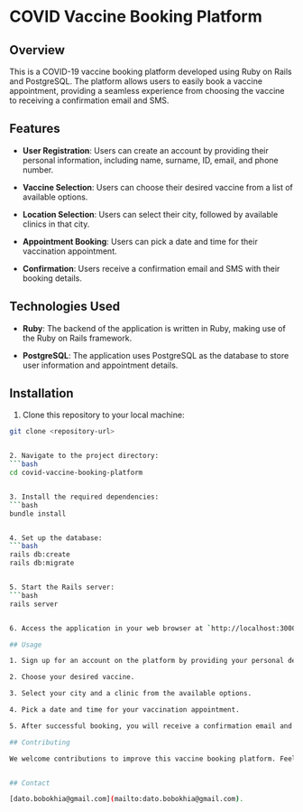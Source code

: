 # COVID Vaccine Booking Platform

## Overview

This is a COVID-19 vaccine booking platform developed using Ruby on Rails and PostgreSQL. The platform allows users to easily book a vaccine appointment, providing a seamless experience from choosing the vaccine to receiving a confirmation email and SMS.

## Features

- **User Registration**: Users can create an account by providing their personal information, including name, surname, ID, email, and phone number.

- **Vaccine Selection**: Users can choose their desired vaccine from a list of available options.

- **Location Selection**: Users can select their city, followed by available clinics in that city.

- **Appointment Booking**: Users can pick a date and time for their vaccination appointment.

- **Confirmation**: Users receive a confirmation email and SMS with their booking details.

## Technologies Used

- **Ruby**: The backend of the application is written in Ruby, making use of the Ruby on Rails framework.

- **PostgreSQL**: The application uses PostgreSQL as the database to store user information and appointment details.

## Installation

1. Clone this repository to your local machine:
  ```bash
  git clone <repository-url>


2. Navigate to the project directory:
  ```bash
  cd covid-vaccine-booking-platform


3. Install the required dependencies:
  ```bash
  bundle install


4. Set up the database:
  ```bash
  rails db:create
  rails db:migrate


5. Start the Rails server:
  ```bash
  rails server


6. Access the application in your web browser at `http://localhost:3000`.

## Usage

1. Sign up for an account on the platform by providing your personal details.

2. Choose your desired vaccine.

3. Select your city and a clinic from the available options.

4. Pick a date and time for your vaccination appointment.

5. After successful booking, you will receive a confirmation email and SMS.

## Contributing

We welcome contributions to improve this vaccine booking platform. Feel free to open issues or submit pull requests.


## Contact

[dato.bobokhia@gmail.com](mailto:dato.bobokhia@gmail.com).
